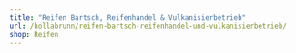 ```yaml
---
title: "Reifen Bartsch, Reifenhandel & Vulkanisierbetrieb"
url: /hollabrunn/reifen-bartsch-reifenhandel-und-vulkanisierbetrieb/
shop: Reifen
---
```

